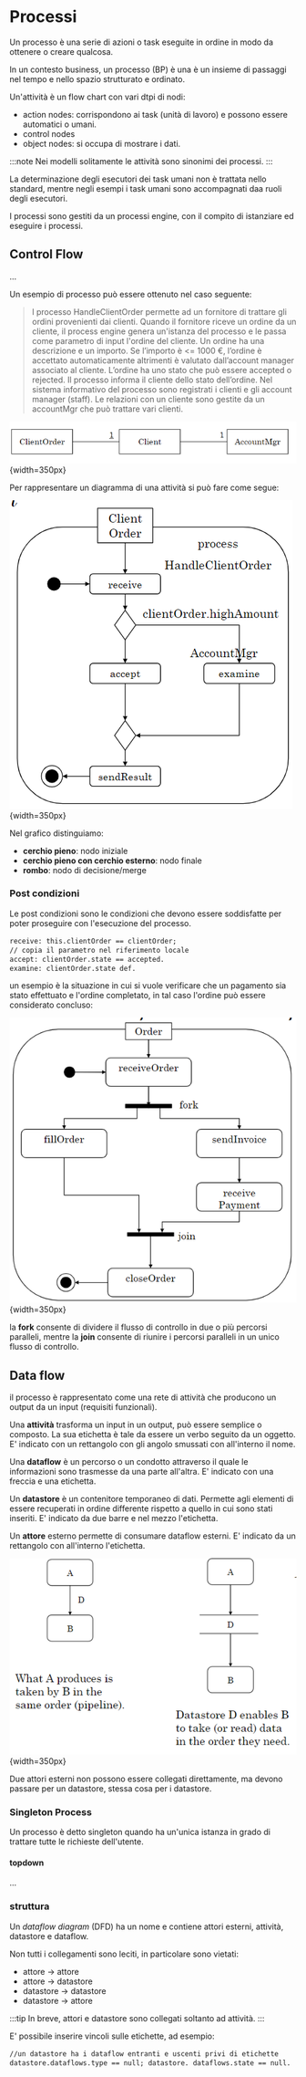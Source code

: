 # Processi

Un processo è una serie di azioni o task eseguite in ordine in modo da ottenere o creare qualcosa.

In un contesto business, un processo (BP) è una è un insieme di passaggi nel tempo e nello spazio strutturato e ordinato.

Un'attività è un flow chart con vari dtpi di nodi:

- action nodes: corrispondono ai task (unità di lavoro) e possono essere automatici o umani.
- control nodes
- object nodes: si occupa di mostrare i dati.

:::note
Nei modelli solitamente le attività sono sinonimi dei processi.
:::

La determinazione degli esecutori dei task umani non è trattata nello standard, mentre negli esempi i task umani sono accompagnati daa ruoli degli esecutori.

I processi sono gestiti da un processi  engine, con il compito di istanziare ed eseguire i processi.


## Control Flow

...

Un esempio di processo può essere ottenuto nel caso seguente: 

> l processo HandleClientOrder permette ad un fornitore di trattare gli 
> ordini provenienti dai clienti.
> Quando il fornitore riceve un ordine da un cliente, il process engine genera 
> un'istanza del processo e le passa come parametro di input l'ordine del 
> cliente.
> Un ordine ha una descrizione e un importo.
> Se l’importo è <= 1000 €, l’ordine è accettato automaticamente altrimenti è 
> valutato dall’account manager associato al cliente. 
> L’ordine ha uno stato che può essere accepted o rejected.
> Il processo informa il cliente dello stato dell’ordine.
> Nel sistema informativo del processo sono registrati i clienti e gli account 
> manager (staff). Le relazioni con un cliente sono gestite da un accountMgr 
> che può trattare vari clienti.

![](../images/02_inf_model_forni.png){width=350px}

Per rappresentare un diagramma di una attività si può fare come segue:

![](../images/02_activity_diagram1.png){width=350px}

Nel grafico distinguiamo:

- **cerchio pieno**: nodo iniziale
- **cerchio pieno con cerchio esterno**: nodo finale
- **rombo**: nodo di decisione/merge

### Post condizioni

Le post condizioni sono le condizioni che devono essere soddisfatte per poter proseguire con l'esecuzione del processo.

```text
receive: this.clientOrder == clientOrder;
// copia il parametro nel riferimento locale
accept: clientOrder.state == accepted.
examine: clientOrder.state def.
```

un esempio è la situazione in cui si vuole verificare che un pagamento sia stato effettuato e l'ordine completato, in tal caso l'ordine può essere considerato concluso:

![Fork e join](../images/02_parallel%20control%20flow.png){width=350px}

la **fork** consente di dividere il flusso di controllo in due o più percorsi paralleli, mentre la **join** consente di riunire i percorsi paralleli in un unico flusso di controllo.

## Data flow

il processo è rappresentato come una rete di attività che producono un output da un input (requisiti funzionali).

Una **attività** trasforma un input in un output, può essere semplice o composto. La sua etichetta è tale da essere un verbo seguito da un oggetto. E' indicato con un rettangolo con gli angolo smussati con all'interno il nome.

Una **dataflow** è un percorso o un condotto attraverso il quale le informazioni sono trasmesse da una parte all'altra. E' indicato con una freccia e una etichetta.

Un **datastore** è un contenitore temporaneo di dati. Permette agli elementi di essere recuperati in ordine differente rispetto a quello in cui sono stati inseriti. E' indicato da due barre e nel mezzo l'etichetta.

Un **attore** esterno permette di consumare dataflow esterni. E' indicato da un rettangolo con all'interno l'etichetta.

![Esempi di dataflow](../images/02_esempi_dataflow.png){width=350px}

Due attori esterni non possono essere collegati direttamente, ma devono passare per un datastore, stessa cosa per i datastore.

### Singleton Process

Un processo è detto singleton quando ha un'unica istanza in grado di trattare tutte le richieste dell'utente.

#### topdown

...

<!-- passa a slide 175 -->

### struttura

Un _dataflow diagram_ (DFD) ha un nome e contiene attori esterni, attività, datastore e dataflow.

Non tutti i collegamenti sono leciti, in particolare sono vietati:

- attore → attore
- attore → datastore
- datastore → datastore
- datastore → attore

:::tip
In breve, attori e datastore sono collegati soltanto ad attività.
:::

E' possibile inserire vincoli sulle etichette, ad esempio:

```text
//un datastore ha i dataflow entranti e uscenti privi di etichette
datastore.dataflows.type == null; datastore. dataflows.state == null.
```

